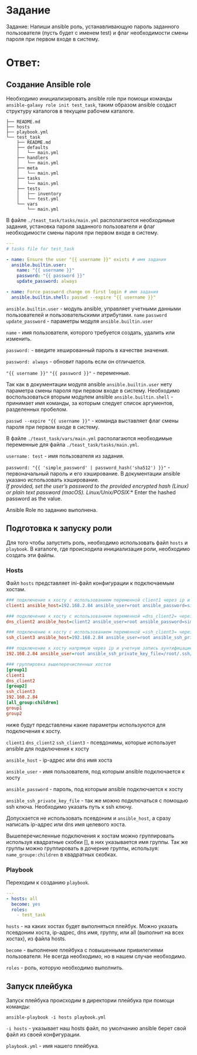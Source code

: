 # Задание

Задание: Напиши ansible роль, устанавливающую пароль заданного пользователя (пусть будет с именем test) и флаг необходимости смены пароля при первом входе в систему.

# Ответ:

## Создание Ansible role

Необходимо инициализировать ansible role при помощи команды 
`ansible-galaxy role init test_task`, таким образом ansible создаст структуру каталогов в текущем рабочем каталоге.
```
├── README.md
├── hosts
├── playbook.yml
└── test_task
    ├── README.md
    ├── defaults
    │   └── main.yml
    ├── handlers
    │   └── main.yml
    ├── meta
    │   └── main.yml
    ├── tasks
    │   └── main.yml
    ├── tests
    │   ├── inventory
    │   └── test.yml
    └── vars
        └── main.yml
```
В файле `./teast_task/tasks/main.yml` располагаются необходимые задания, установка пароля заданного пользователя и флаг необходимости смены пароля при первом входе в систему.

``` yml
---
# tasks file for test_task

- name: Ensure the user "{{ username }}" exists # имя задания
  ansible.builtin.user:
    name: "{{ username }}"
    password: "{{ password }}"
    update_password: always

- name: Force password change on first login # имя задания
  ansible.builtin.shell: passwd --expire "{{ username }}"


```

`ansible.builtin.user` - модуль ansible, управляет учетными данными пользователей и пользовательскими атрибутами.
`name` `password` `update_password` - параметры модуля `ansible.builtin.user`

`name` - имя пользователя, которого требуется создать, удалить или изменить.

`password:` - введите хешированный пароль в качестве значения.

`password: always` - обновит пароль если он отличается.

`"{{ username }}"` `"{{ password }}"` - переменные.

Так как в документации модуля ansible `ansible.builtin.user` нету параметра смены пароля при первом входе в систему. Необходимо воспользоваться вторым модулем ansible `ansible.builtin.shell` - принимает имя команды, за которым следует список аргументов, разделенных пробелом.

`passwd --expire "{{ username }}"` - команда выставляет флаг смены пароля при первом входе в систему.


В файле `./teast_task/vars/main.yml` располагаются необходимые переменные для файла `./teast_task/tasks/main.yml`.

`username: test` - имя пользователя из задания.

`password: "{{ 'simple_password' | password_hash('sha512') }}"` - первоначальный пароль и его хэширование. В документации ansible указано использовать хэширование.  
*If provided, set the user’s password to the provided encrypted hash (Linux) or plain text password (macOS). Linux/Unix/POSIX:** Enter the hashed password as the value.

Ansible Role по заданию выполнена.


## Подготовка к запуску роли

Для того чтобы запустить роль, необходимо использовать файл `hosts` и `playbook`.
В каталоге, где происходила инициализация роли, необходимо создать эти файлы.

### Hosts

Файл `hosts` представляет ini-файл конфигурации к подключаемым хостам.

``` ini
### подключение к хосту с использованием переменной client1 через ip и учетную запись с аунтифицацией/авторизацией паролем
client1 ansible_host=192.168.2.84 ansible_user=root ansible_password=simple_password 

### подключение к хосту с использованием переменной =dns_client2= через dns и учетную запись с аунтифицацией/авторизацией паролем
dns_client2 ansible_host=client2 ansible_user=root ansible_password=simple_password

### подключение к хосту с использованием переменной =ssh_client3= через ip и учетную запись аунтифицацией/авторизацией ssh
ssh_client3 ansible_host=192.168.2.84 ansible_user=root ansible_ssh_private_key_file=/root/.ssh/id_rsa

### подключение к хосту напрямую через ip и учетную запись аунтифицацией/авторизацией ssh
192.168.2.84 ansible_user=root ansible_ssh_private_key_file=/root/.ssh/id_rsa

### группировка вышеперечисленных хостов
[group1]
client1
dns_client2
[group2]
ssh_client3
192.168.2.84
[all_group:children]
group1
group2
```

ниже будут представлены какие параметры используются для подключения к хосту.

`client1` `dns_client2` `ssh_client3` - псевдонимы, которые использует ansible для подключения к хосту

`ansible_host` - ip-адрес или dns имя хоста

`ansible_user` - имя пользователя, под которым ansible подключается к хосту

`ansible_password` - пароль, под которым ansible подключается к хосту

`ansible_ssh_private_key_file` - так же можно подключаться с помощью ssh ключа. Необходимо указать путь к ssh ключу.

Допускается не использовать псевдоним и `ansible_host`, а сразу написать  ip-адрес или dns имя целевого хоста.

Вышеперечисленные подключения к хостам можно группировать используя квадратные скобки [], в них указывается имя группы.
Так же группы можно группировать в дочерние группы, используя:
`name_groupe:children` в квадратных скобках.

### Playbook

Переходим к созданию `playbook`.

``` yml
---
- hosts: all
  become: yes
  roles:
    - test_task
```


`hosts` - на каких хостах будет выполняться плейбук. Можно указать псевдоним хоста, ip-адрес, dns имя, группу, или all (выполнит на всех хостах), из файла hosts.

`become` - выполнение плейбука с повышенными привилегиями пользователя. Не всегда необходимо, но в нашем случае необходимо.

`roles` - роль, которую необходимо выполнить.

## Запуск плейбука

Запуск плейбука происходим в директории плейбука при помощи команды:

`ansible-playbook -i hosts playbook.yml`

`-i hosts` - указывает наш hosts файл, по умолчанию ansible берет свой файл из своей конфигурации.

`playbook.yml` - имя нашего плейбука.



